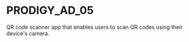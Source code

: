 # PRODIGY_AD_05
QR code scanner app that enables users to scan QR codes using their device's camera.
